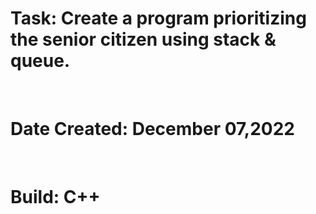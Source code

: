 <h1>Task: Create a program prioritizing the senior citizen using stack & queue. </h1> <br>
<h1>Date Created: December 07,2022 </h1> <br>
<h1>Build: C++ </h1> <br>
